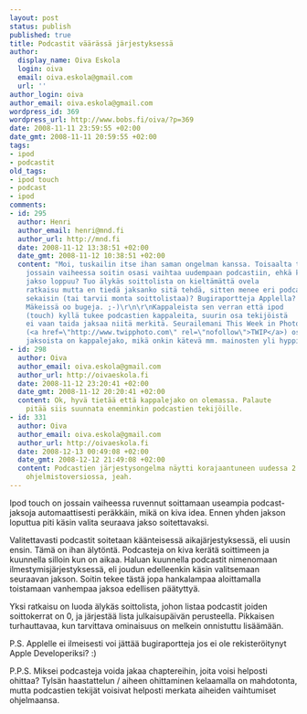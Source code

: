```yaml
---
layout: post
status: publish
published: true
title: Podcastit väärässä järjestyksessä
author:
  display_name: Oiva Eskola
  login: oiva
  email: oiva.eskola@gmail.com
  url: ''
author_login: oiva
author_email: oiva.eskola@gmail.com
wordpress_id: 369
wordpress_url: http://www.bobs.fi/oiva/?p=369
date: 2008-11-11 23:59:55 +02:00
date_gmt: 2008-11-11 20:59:55 +02:00
tags:
- ipod
- podcastit
old_tags:
- ipod touch
- podcast
- ipod
comments:
- id: 295
  author: Henri
  author_email: henri@mnd.fi
  author_url: http://mnd.fi
  date: 2008-11-12 13:38:51 +02:00
  date_gmt: 2008-11-12 10:38:51 +02:00
  content: "Moi, tuskailin itse ihan saman ongelman kanssa. Toisaalta tuntui että
    jossain vaiheessa soitin osasi vaihtaa uudempaan podcastiin, ehkä kun vanhin
    jakso loppuu? Tuo älykäs soittolista on kieltämättä ovela
    ratkaisu mutta en tiedä jaksanko sitä tehdä, sitten menee eri podcastit
    sekaisin (tai tarvii monta soittolistaa)? Bugiraportteja Applella? Eihän
    Mäkeissä oo bugeja. ;-)\r\n\r\nKappaleista sen verran että ipod
    (touch) kyllä tukee podcastien kappaleita, suurin osa tekijöistä
    ei vaan taida jaksaa niitä merkitä. Seurailemani This Week in Photographyn
    (<a href=\"http://www.twipphoto.com\" rel=\"nofollow\">TWIP</a>) osassa
    jaksoista on kappalejako, mikä onkin kätevä mm. mainosten yli hyppimiseen."
- id: 298
  author: Oiva
  author_email: oiva.eskola@gmail.com
  author_url: http://oivaeskola.fi
  date: 2008-11-12 23:20:41 +02:00
  date_gmt: 2008-11-12 20:20:41 +02:00
  content: Ok, hyvä tietää että kappalejako on olemassa. Palaute
    pitää siis suunnata enemminkin podcastien tekijöille.
- id: 331
  author: Oiva
  author_email: oiva.eskola@gmail.com
  author_url: http://oivaeskola.fi
  date: 2008-12-13 00:49:08 +02:00
  date_gmt: 2008-12-12 21:49:08 +02:00
  content: Podcastien järjestysongelma näytti korajaantuneen uudessa 2.2
    ohjelmistoversiossa, jeah.
---
```

<p>Ipod touch on jossain vaiheessa ruvennut soittamaan useampia podcast-jaksoja automaattisesti peräkkäin, mikä on kiva idea. Ennen yhden jakson loputtua piti käsin valita seuraava jakso soitettavaksi.</p>
<p>Valitettavasti podcastit soitetaan käänteisessä aikajärjestyksessä, eli uusin ensin. Tämä on ihan älytöntä. Podcasteja on kiva kerätä soittimeen ja kuunnella silloin kun on aikaa. Haluan kuunnella podcastit nimenomaan ilmestymisjärjestyksessä, eli joudun edelleenkin käsin valitsemaan seuraavan jakson. Soitin tekee tästä jopa hankalampaa aloittamalla toistamaan vanhempaa jaksoa edellisen päätyttyä.</p>
<p>Yksi ratkaisu on luoda älykäs soittolista, johon listaa podcastit joiden soittokerrat on 0, ja järjestää lista julkaisupäivän perusteella. Pikkaisen turhauttavaa, kun tarvittava ominaisuus on melkein onnistuttu lisäämään.</p>
<p>P.S. Applelle ei ilmeisesti voi jättää bugiraportteja jos ei ole rekisteröitynyt Apple Developeriksi? :)</p>
<p>P.P.S. Miksei podcasteja voida jakaa chaptereihin, joita voisi helposti ohittaa? Tylsän haastattelun / aiheen ohittaminen kelaamalla on mahdotonta, mutta podcastien tekijät voisivat helposti merkata aiheiden vaihtumiset ohjelmaansa.</p>
